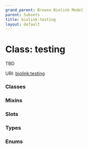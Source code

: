 ```yaml
---
grand_parent: Browse Biolink Model
parent: Subsets
title: biolink:testing
layout: default
---
```


# Class: testing


TBD

URI: [biolink:testing](https://w3id.org/biolink/vocab/testing)


### Classes


### Mixins


### Slots


### Types


### Enums

